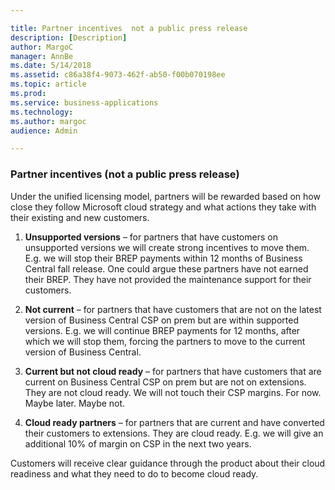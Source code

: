 ```yaml
---

title: Partner incentives  not a public press release 
description: [Description]
author: MargoC
manager: AnnBe
ms.date: 5/14/2018
ms.assetid: c86a38f4-9073-462f-ab50-f00b070198ee
ms.topic: article
ms.prod: 
ms.service: business-applications
ms.technology: 
ms.author: margoc
audience: Admin

---
```

### Partner incentives (not a public press release)

Under the unified licensing model, partners will be rewarded based on how close
they follow Microsoft cloud strategy and what actions they take with their
existing and new customers.

1.  **Unsupported versions** – for partners that have customers on unsupported
    versions we will create strong incentives to move them. E.g. we will stop
    their BREP payments within 12 months of Business Central fall release. One
    could argue these partners have not earned their BREP. They have not
    provided the maintenance support for their customers.

2.  **Not current** – for partners that have customers that are not on the
    latest version of Business Central CSP on prem but are within supported
    versions. E.g. we will continue BREP payments for 12 months, after which we
    will stop them, forcing the partners to move to the current version of
    Business Central.

3.  **Current but not cloud ready** – for partners that have customers that are
    current on Business Central CSP on prem but are not on extensions. They are
    not cloud ready. We will not touch their CSP margins. For now. Maybe later.
    Maybe not.

4.  **Cloud ready partners** – for partners that are current and have converted
    their customers to extensions. They are cloud ready. E.g. we will give an
    additional 10% of margin on CSP in the next two years.

Customers will receive clear guidance through the product about their cloud
readiness and what they need to do to become cloud ready.
